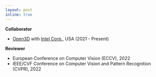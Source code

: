 ```yaml
---
layout: post
inline: true
---
```


**Collaborator**
- [Open3D](https://github.com/isl-org/Open3D) with [Intel Corp.](https://www.intel.com/), USA (2021 - Present)

**Reviewer**
- European Conference on Computer Vision (ECCV), 2022
- IEEE/CVF Conference on Computer Vision and Pattern Recognition (CVPR), 2022